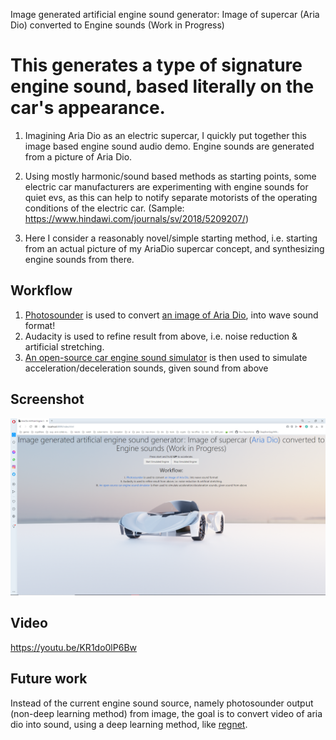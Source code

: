 
Image generated artificial engine sound generator: Image of supercar (Aria Dio) converted to Engine sounds (Work in Progress)

This generates a type of signature engine sound, based literally on the car's appearance.
============


1) Imagining Aria Dio as an electric supercar, I quickly put together this image based engine sound audio demo. Engine sounds are generated from a picture of Aria Dio.

2) Using mostly harmonic/sound based methods as starting points, some electric car manufacturers are experimenting with engine sounds for quiet evs, as this can help to notify separate motorists of the operating conditions of the electric car. (Sample: https://www.hindawi.com/journals/sv/2018/5209207/)

3) Here I consider a reasonably novel/simple starting method, i.e. starting from an actual picture of my AriaDio supercar concept, and synthesizing engine sounds from there.


## Workflow

1.  [Photosounder](https://photosounder.com/download.php) is used to convert [an image of Aria Dio](aria_dio_input_image.png), into wave sound format!
2.  Audacity is used to refine result from above, i.e. noise reduction & artificial stretching.
3.  [An open-source car engine sound simulator](https://github.com/buntine/CarEngines) is then used to simulate acceleration/deceleration sounds, given sound from above

## Screenshot

![image](screenshot__.png)


## Video

https://youtu.be/KR1do0lP6Bw

## Future work

Instead of the current engine sound source, namely photosounder output (non-deep learning method) from image, the goal is to convert video of aria dio into sound, using a deep learning method, like [regnet](https://github.com/PeihaoChen/regnet#readme).
